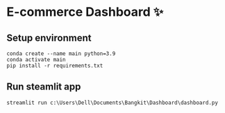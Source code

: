 # E-commerce Dashboard ✨

## Setup environment
```
conda create --name main python=3.9
conda activate main
pip install -r requirements.txt
```

## Run steamlit app
```
streamlit run c:\Users\Dell\Documents\Bangkit\Dashboard\dashboard.py
```

